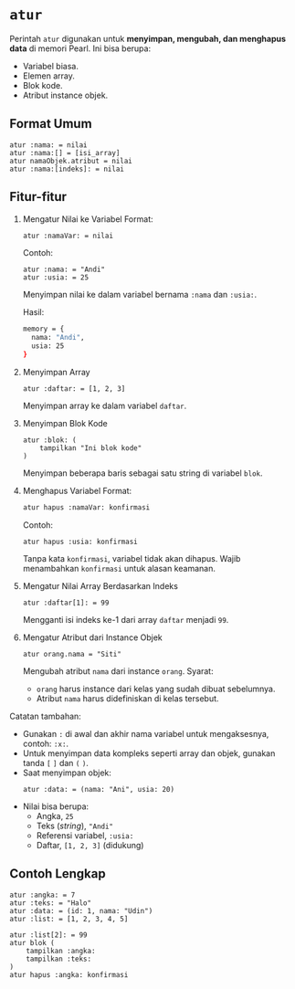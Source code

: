 # `atur`
Perintah `atur` digunakan untuk **menyimpan, mengubah, dan menghapus data** di memori Pearl. Ini bisa berupa:
- Variabel biasa.
- Elemen array.
- Blok kode.
- Atribut instance objek.

## Format Umum
```pearl
atur :nama: = nilai
atur :nama:[] = [isi_array]
atur namaObjek.atribut = nilai
atur :nama:[indeks]: = nilai
```

## Fitur-fitur
1. Mengatur Nilai ke Variabel
   Format:
   ```bash
   atur :namaVar: = nilai
   ```

   Contoh:
   ```pearl
   atur :nama: = "Andi"
   atur :usia: = 25
   ```
   Menyimpan nilai ke dalam variabel bernama `:nama` dan `:usia:`.

   Hasil:
   ```bash
   memory = {
     nama: "Andi",
     usia: 25
   }
   ```

2. Menyimpan Array
   ```pearl
   atur :daftar: = [1, 2, 3]
   ```
   Menyimpan array ke dalam variabel `daftar`.

3. Menyimpan Blok Kode
   ```pearl
   atur :blok: (
       tampilkan "Ini blok kode"
   )
   ```
   Menyimpan beberapa baris sebagai satu string di variabel `blok`.

4. Menghapus Variabel
   Format:
   ```bash
   atur hapus :namaVar: konfirmasi
   ```

   Contoh:
   ```Pearl
   atur hapus :usia: konfirmasi
   ```
   Tanpa kata `konfirmasi`, variabel tidak akan dihapus. Wajib menambahkan `konfirmasi` untuk alasan keamanan.

5. Mengatur Nilai Array Berdasarkan Indeks
   ```pearl
   atur :daftar[1]: = 99
   ```
   Mengganti isi indeks ke-1 dari array `daftar` menjadi `99`.

6. Mengatur Atribut dari Instance Objek
   ```pearl
   atur orang.nama = "Siti"
   ```
   Mengubah atribut `nama` dari instance `orang`.
   Syarat:
   - `orang` harus instance dari kelas yang sudah dibuat sebelumnya.
   - Atribut `nama` harus didefiniskan di kelas tersebut.


Catatan tambahan:
- Gunakan `:` di awal dan akhir nama variabel untuk mengaksesnya, contoh: `:x:`.
- Untuk menyimpan data kompleks seperti array dan objek, gunakan tanda `[` `]` dan `(` `)`.
- Saat menyimpan objek:
  ```pearl
  atur :data: = (nama: "Ani", usia: 20)
- Nilai bisa berupa:
  - Angka, `25`
  - Teks (_string_), `"Andi"`
  - Referensi variabel, `:usia:`
  - Daftar, `[1, 2, 3]` (didukung)

## Contoh Lengkap
```pearl
atur :angka: = 7
atur :teks: = "Halo"
atur :data: = (id: 1, nama: "Udin")
atur :list: = [1, 2, 3, 4, 5]

atur :list[2]: = 99
atur blok (
    tampilkan :angka:
    tampilkan :teks:
)
atur hapus :angka: konfirmasi
```
